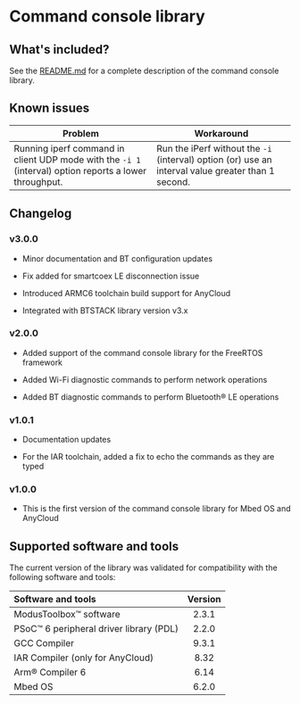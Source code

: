 # Command console library

## What's included?

See the [README.md](./README.md) for a complete description of the command console library.

## Known issues
| Problem | Workaround |
| ------- | ---------- |
| Running iperf command in client UDP mode with the `-i 1` (interval) option reports a lower throughput. | Run the iPerf without the `-i` (interval) option (or) use an interval value greater than 1 second. |


## Changelog

### v3.0.0

- Minor documentation and BT configuration updates

- Fix added for smartcoex LE disconnection issue

- Introduced ARMC6 toolchain build support for AnyCloud

- Integrated with BTSTACK library version v3.x


### v2.0.0

- Added support of the command console library for the FreeRTOS framework

- Added Wi-Fi diagnostic commands to perform network operations

- Added BT diagnostic commands to perform Bluetooth&reg; LE operations

### v1.0.1

- Documentation updates

- For the IAR toolchain, added a fix to echo the commands as they are typed

### v1.0.0

- This is the first version of the command console library for Mbed OS and AnyCloud

## Supported software and tools

The current version of the library was validated for compatibility with the following software and tools:

| Software and tools                                      | Version |
| :---                                                    | :----:  |
| ModusToolbox&trade; software                            | 2.3.1   |
| PSoC&trade; 6 peripheral driver library (PDL)           | 2.2.0   |
| GCC Compiler                                            | 9.3.1   |
| IAR Compiler (only for AnyCloud)                        | 8.32    |
| Arm® Compiler 6                                         | 6.14    |
| Mbed OS                                                 | 6.2.0   |
